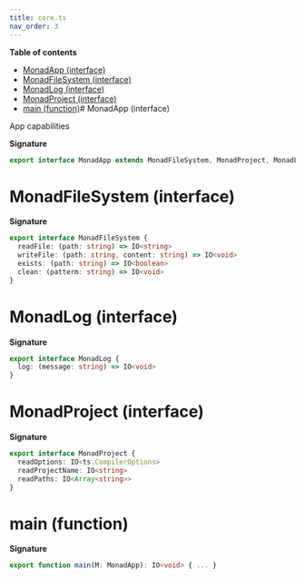```yaml
---
title: core.ts
nav_order: 3
---
```


**Table of contents**

- [MonadApp (interface)](#monadapp-interface)
- [MonadFileSystem (interface)](#monadfilesystem-interface)
- [MonadLog (interface)](#monadlog-interface)
- [MonadProject (interface)](#monadproject-interface)
- [main (function)](#main-function)# MonadApp (interface)

App capabilities

**Signature**

```ts
export interface MonadApp extends MonadFileSystem, MonadProject, MonadLog {}
```

# MonadFileSystem (interface)

**Signature**

```ts
export interface MonadFileSystem {
  readFile: (path: string) => IO<string>
  writeFile: (path: string, content: string) => IO<void>
  exists: (path: string) => IO<boolean>
  clean: (patterm: string) => IO<void>
}
```

# MonadLog (interface)

**Signature**

```ts
export interface MonadLog {
  log: (message: string) => IO<void>
}
```

# MonadProject (interface)

**Signature**

```ts
export interface MonadProject {
  readOptions: IO<ts.CompilerOptions>
  readProjectName: IO<string>
  readPaths: IO<Array<string>>
}
```

# main (function)

**Signature**

```ts
export function main(M: MonadApp): IO<void> { ... }
```
